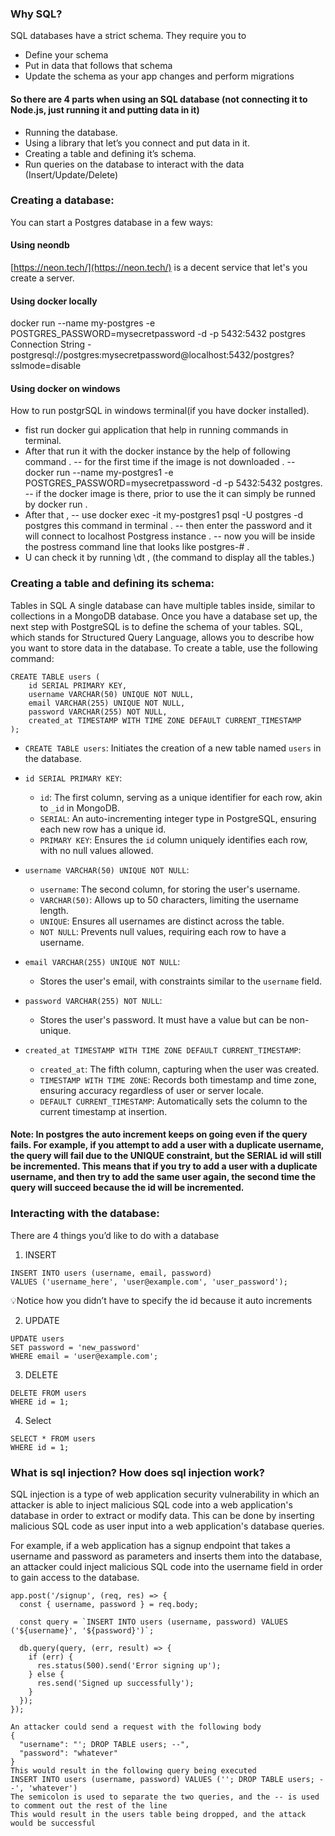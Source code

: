 ### Why SQL?

SQL databases have a strict schema. They require you to

- Define your schema
- Put in data that follows that schema
- Update the schema as your app changes and perform migrations

#### So there are 4 parts when using an SQL database (not connecting it to Node.js, just running it and putting data in it)

- Running the database.
- Using a library that let’s you connect and put data in it.
- Creating a table and defining it’s schema.
- Run queries on the database to interact with the data (Insert/Update/Delete)

### Creating a database:

You can start a Postgres database in a few ways:

#### Using neondb

[https://neon.tech/](https://neon.tech/) is a decent service that let's you create a server.

#### Using docker locally

docker run --name my-postgres -e POSTGRES_PASSWORD=mysecretpassword -d -p 5432:5432 postgres
Connection String - postgresql://postgres:mysecretpassword@localhost:5432/postgres?sslmode=disable

#### Using docker on windows

How to run postgrSQL in windows terminal(if you have docker installed).

- fist run docker gui application that help in running commands in terminal.
- After that run it with the docker instance by the help of following command .
  -- for the first time if the image is not downloaded .
  -- docker run --name my-postgres1 -e POSTGRES_PASSWORD=mysecretpassword -d -p 5432:5432 postgres.
  -- if the docker image is there, prior to use the it can simply be runned by docker run <image name>.
- After that ,
  -- use docker exec -it my-postgres1 psql -U postgres -d postgres this command in terminal .
  -- then enter the password and it will connect to localhost Postgress instance .
  -- now you will be inside the postress command line that looks like postgres-# .
- U can check it by running \\dt , (the command to display all the tables.)

### Creating a table and defining its schema:

Tables in SQL
A single database can have multiple tables inside, similar to collections in a MongoDB database. Once you have a database set up, the next step with PostgreSQL is to define the schema of your tables. SQL, which stands for Structured Query Language, allows you to describe how you want to store data in the database. To create a table, use the following command:

```
CREATE TABLE users (
    id SERIAL PRIMARY KEY,
    username VARCHAR(50) UNIQUE NOT NULL,
    email VARCHAR(255) UNIQUE NOT NULL,
    password VARCHAR(255) NOT NULL,
    created_at TIMESTAMP WITH TIME ZONE DEFAULT CURRENT_TIMESTAMP
);
```

- `CREATE TABLE users`: Initiates the creation of a new table named `users` in the database.

- `id SERIAL PRIMARY KEY`:

  - `id`: The first column, serving as a unique identifier for each row, akin to `_id` in MongoDB.
  - `SERIAL`: An auto-incrementing integer type in PostgreSQL, ensuring each new row has a unique id.
  - `PRIMARY KEY`: Ensures the `id` column uniquely identifies each row, with no null values allowed.

- `username VARCHAR(50) UNIQUE NOT NULL`:

  - `username`: The second column, for storing the user's username.
  - `VARCHAR(50)`: Allows up to 50 characters, limiting the username length.
  - `UNIQUE`: Ensures all usernames are distinct across the table.
  - `NOT NULL`: Prevents null values, requiring each row to have a username.

- `email VARCHAR(255) UNIQUE NOT NULL`:

  - Stores the user's email, with constraints similar to the `username` field.

- `password VARCHAR(255) NOT NULL`:

  - Stores the user's password. It must have a value but can be non-unique.

- `created_at TIMESTAMP WITH TIME ZONE DEFAULT CURRENT_TIMESTAMP`:
  - `created_at`: The fifth column, capturing when the user was created.
  - `TIMESTAMP WITH TIME ZONE`: Records both timestamp and time zone, ensuring accuracy regardless of user or server locale.
  - `DEFAULT CURRENT_TIMESTAMP`: Automatically sets the column to the current timestamp at insertion.

#### Note: In postgres the auto increment keeps on going even if the query fails. For example, if you attempt to add a user with a duplicate username, the query will fail due to the UNIQUE constraint, but the SERIAL id will still be incremented. This means that if you try to add a user with a duplicate username, and then try to add the same user again, the second time the query will succeed because the id will be incremented.

### Interacting with the database:

There are 4 things you’d like to do with a database

1. INSERT

```
INSERT INTO users (username, email, password)
VALUES ('username_here', 'user@example.com', 'user_password');
```
💡Notice how you didn’t have to specify the id because it auto increments

2. UPDATE

```
UPDATE users
SET password = 'new_password'
WHERE email = 'user@example.com';
```

3. DELETE

```
DELETE FROM users
WHERE id = 1;
```

4. Select

```
SELECT * FROM users
WHERE id = 1;
```

### What is sql injection? How does sql injection work?

SQL injection is a type of web application security vulnerability in which an attacker is able to inject malicious SQL code into a web application's database in order to extract or modify data. This can be done by inserting malicious SQL code as user input into a web application's database queries.

For example, if a web application has a signup endpoint that takes a username and password as parameters and inserts them into the database, an attacker could inject malicious SQL code into the username field in order to gain access to the database.

```
app.post('/signup', (req, res) => {
  const { username, password } = req.body;

  const query = `INSERT INTO users (username, password) VALUES ('${username}', '${password}')`;

  db.query(query, (err, result) => {
    if (err) {
      res.status(500).send('Error signing up');
    } else {
      res.send('Signed up successfully');
    }
  });
});

An attacker could send a request with the following body
{
  "username": "'; DROP TABLE users; --",
  "password": "whatever"
}
This would result in the following query being executed
INSERT INTO users (username, password) VALUES (''; DROP TABLE users; --', 'whatever')
The semicolon is used to separate the two queries, and the -- is used to comment out the rest of the line
This would result in the users table being dropped, and the attack would be successful
```
